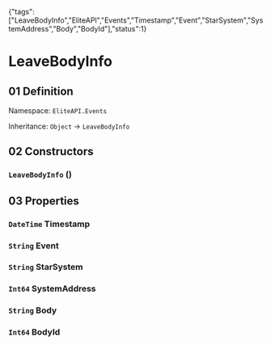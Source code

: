 {"tags":["LeaveBodyInfo","EliteAPI","Events","Timestamp","Event","StarSystem","SystemAddress","Body","BodyId"],"status":1}

# LeaveBodyInfo

## 01 Definition

Namespace: `EliteAPI.Events`

Inheritance: `Object` → `LeaveBodyInfo`

## 02 Constructors

### `LeaveBodyInfo` ()

## 03 Properties

### `DateTime` Timestamp

### `String` Event

### `String` StarSystem

### `Int64` SystemAddress

### `String` Body

### `Int64` BodyId

